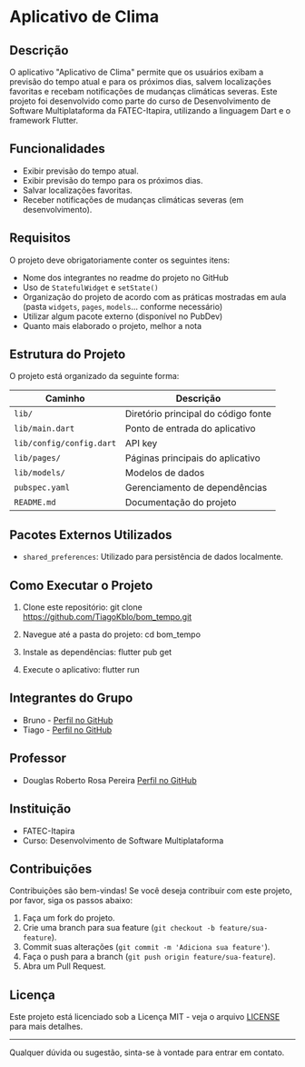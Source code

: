 # Aplicativo de Clima

## Descrição

O aplicativo "Aplicativo de Clima" permite que os usuários exibam a previsão do tempo atual e para os próximos dias, salvem localizações favoritas e recebam notificações de mudanças climáticas severas. Este projeto foi desenvolvido como parte do curso de Desenvolvimento de Software Multiplataforma da FATEC-Itapira, utilizando a linguagem Dart e o framework Flutter.

## Funcionalidades

- Exibir previsão do tempo atual.
- Exibir previsão do tempo para os próximos dias.
- Salvar localizações favoritas.
- Receber notificações de mudanças climáticas severas (em desenvolvimento).

## Requisitos

O projeto deve obrigatoriamente conter os seguintes itens:

- Nome dos integrantes no readme do projeto no GitHub
- Uso de `StatefulWidget` e `setState()`
- Organização do projeto de acordo com as práticas mostradas em aula (pasta `widgets`, `pages`, `models`... conforme necessário)
- Utilizar algum pacote externo (disponível no PubDev)
- Quanto mais elaborado o projeto, melhor a nota

## Estrutura do Projeto

O projeto está organizado da seguinte forma:

| Caminho                  | Descrição                            |
|--------------------------|--------------------------------------|
| `lib/`                   | Diretório principal do código fonte  |
| `lib/main.dart`          | Ponto de entrada do aplicativo       |
| `lib/config/config.dart` | API key                              |
| `lib/pages/`             | Páginas principais do aplicativo     |
| `lib/models/`            | Modelos de dados                     |
| `pubspec.yaml`           | Gerenciamento de dependências        |
| `README.md`              | Documentação do projeto              |


## Pacotes Externos Utilizados

- `shared_preferences`: Utilizado para persistência de dados localmente.

## Como Executar o Projeto

1. Clone este repositório:
git clone https://github.com/TiagoKblo/bom_tempo.git

2. Navegue até a pasta do projeto:
cd bom_tempo

3. Instale as dependências:
flutter pub get

4. Execute o aplicativo:
flutter run

## Integrantes do Grupo

- Bruno - [Perfil no GitHub](https://github.com/BrunoOliveira1989)
- Tiago - [Perfil no GitHub](https://github.com/TiagoKblo)

## Professor

- Douglas Roberto Rosa Pereira [Perfil no GitHub](https://github.com/douglasroberto90)

## Instituição

- FATEC-Itapira
- Curso: Desenvolvimento de Software Multiplataforma

## Contribuições

Contribuições são bem-vindas! Se você deseja contribuir com este projeto, por favor, siga os passos abaixo:

1. Faça um fork do projeto.
2. Crie uma branch para sua feature (`git checkout -b feature/sua-feature`).
3. Commit suas alterações (`git commit -m 'Adiciona sua feature'`).
4. Faça o push para a branch (`git push origin feature/sua-feature`).
5. Abra um Pull Request.

## Licença

Este projeto está licenciado sob a Licença MIT - veja o arquivo [LICENSE](LICENSE) para mais detalhes.

---

Qualquer dúvida ou sugestão, sinta-se à vontade para entrar em contato.
